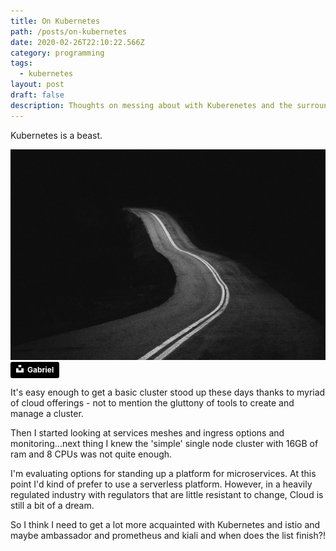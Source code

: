 ```yaml
---
title: On Kubernetes
path: /posts/on-kubernetes
date: 2020-02-26T22:10:22.566Z
category: programming
tags:
  - kubernetes
layout: post
draft: false
description: Thoughts on messing about with Kuberenetes and the surrounding ecosystem
---
```

Kubernetes is a beast. 

<img src="/assets/gabriel-bnohz9c4lqg-unsplash.jpg" alt="Uknown road" title="Unknown road" style="object-fit: cover; width: 100%; height: 337px; object-position: 50% 70%;" />
<a style="background-color:black;color:white;text-decoration:none;padding:4px 6px;font-family:-apple-system, BlinkMacSystemFont, &quot;San Francisco&quot;, &quot;Helvetica Neue&quot;, Helvetica, Ubuntu, Roboto, Noto, &quot;Segoe UI&quot;, Arial, sans-serif;font-size:12px;font-weight:bold;line-height:1.2;display:inline-block;border-radius:3px" href="https://unsplash.com/@natural?utm_medium=referral&amp;utm_campaign=photographer-credit&amp;utm_content=creditBadge" target="_blank" rel="noopener noreferrer" title="Download free do whatever you want high-resolution photos from Gabriel"><span style="display:inline-block;padding:2px 3px"><svg xmlns="http://www.w3.org/2000/svg" style="height:12px;width:auto;position:relative;vertical-align:middle;top:-2px;fill:white" viewBox="0 0 32 32"><title>unsplash-logo</title><path d="M10 9V0h12v9H10zm12 5h10v18H0V14h10v9h12v-9z"></path></svg></span><span style="display:inline-block;padding:2px 3px">Gabriel</span></a>

It's easy enough to get a basic cluster stood up these days thanks to myriad of cloud offerings - not to mention the gluttony of tools to create and manage a cluster.

Then I started looking at services meshes and ingress options and monitoring...next thing I knew the 'simple' single node cluster with 16GB of ram and 8 CPUs was not quite enough.

I'm evaluating options for standing up a platform for microservices.  At this point I'd kind of prefer to use a serverless platform.  However, in a heavily regulated industry with regulators that are little resistant to change, Cloud is still a bit of a dream.

So I think I need to get a lot more acquainted with Kubernetes and istio and maybe ambassador and prometheus and kiali and when does the list finish?!
